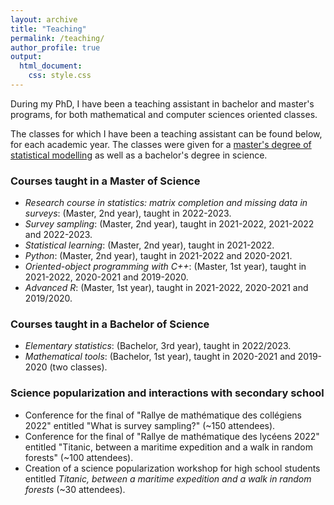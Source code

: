 ```yaml
---
layout: archive
title: "Teaching"
permalink: /teaching/
author_profile: true
output:
  html_document:
    css: style.css
---
```


During my PhD, I have been a teaching assistant in bachelor and master's programs, for both mathematical and computer sciences oriented classes.

The classes for which I have been a teaching assistant can be found below, for each academic year. The classes were given for a [master's degree of statistical modelling](https://lmb.univ-fcomte.fr/Master-Mathematiques-Appliquees) as well as a bachelor's degree in science.

### Courses taught in a Master of Science

- *Research course in statistics: matrix completion and missing data in surveys*: (Master, 2nd year), taught in 2022-2023. 
- *Survey sampling*: (Master, 2nd year), taught in 2021-2022, 2021-2022 and 2022-2023. 
- *Statistical learning*: (Master, 2nd year), taught in 2021-2022.
- *Python*: (Master, 2nd year), taught in 2021-2022 and 2020-2021.
- *Oriented-object programming with C++*: (Master, 1st year), taught in 2021-2022, 2020-2021 and 2019-2020.
- *Advanced R*: (Master, 1st year), taught in 2021-2022, 2020-2021 and 2019/2020.

### Courses taught in a Bachelor of Science

- *Elementary statistics*: (Bachelor, 3rd year), taught in 2022/2023.
- *Mathematical tools*: (Bachelor, 1st year), taught in 2020-2021 and 2019-2020 (two classes).


### Science popularization and interactions with secondary school
- Conference for the final of "Rallye de mathématique des collégiens 2022" entitled "What is survey sampling?" (~150 attendees).
- Conference for the final of "Rallye de mathématique des lycéens 2022" entitled "Titanic, between a maritime expedition and a walk in random forests" (~100 attendees).
- Creation of a science popularization workshop for high school students entitled *Titanic, between a maritime expedition and a walk in random forests* (~30 attendees).

